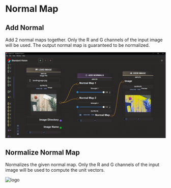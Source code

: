 # **Normal Map**

## Add Normal

Add 2 normal maps together. Only the R and G channels of the input image will be used. The output normal map is guaranteed to be normalized.

![logo](_media/FiltersNormalMap/Add%20Normals.png)

## Normalize Normal Map

Normalizes the given normal map. Only the R and G channels of the input image will be used to compute the unit vectors.

![logo](_media/FiltersNormalMap/NormalizeNormalMaps.png.png)
